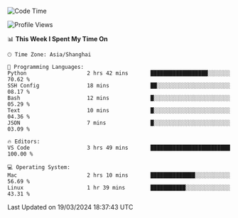 <!--START_SECTION:waka-->
![Code Time](http://img.shields.io/badge/Code%20Time-367%20hrs%2011%20mins-blue)

![Profile Views](http://img.shields.io/badge/Profile%20Views-14-blue)

📊 **This Week I Spent My Time On** 

```text
🕑︎ Time Zone: Asia/Shanghai

💬 Programming Languages: 
Python                   2 hrs 42 mins       ██████████████████░░░░░░░   70.62 % 
SSH Config               18 mins             ██░░░░░░░░░░░░░░░░░░░░░░░   08.17 % 
Bash                     12 mins             █░░░░░░░░░░░░░░░░░░░░░░░░   05.29 % 
Text                     10 mins             █░░░░░░░░░░░░░░░░░░░░░░░░   04.36 % 
JSON                     7 mins              █░░░░░░░░░░░░░░░░░░░░░░░░   03.09 % 

🔥 Editors: 
VS Code                  3 hrs 49 mins       █████████████████████████   100.00 % 

💻 Operating System: 
Mac                      2 hrs 10 mins       ██████████████░░░░░░░░░░░   56.69 % 
Linux                    1 hr 39 mins        ███████████░░░░░░░░░░░░░░   43.31 % 
```


 Last Updated on 19/03/2024 18:37:43 UTC
<!--END_SECTION:waka-->
